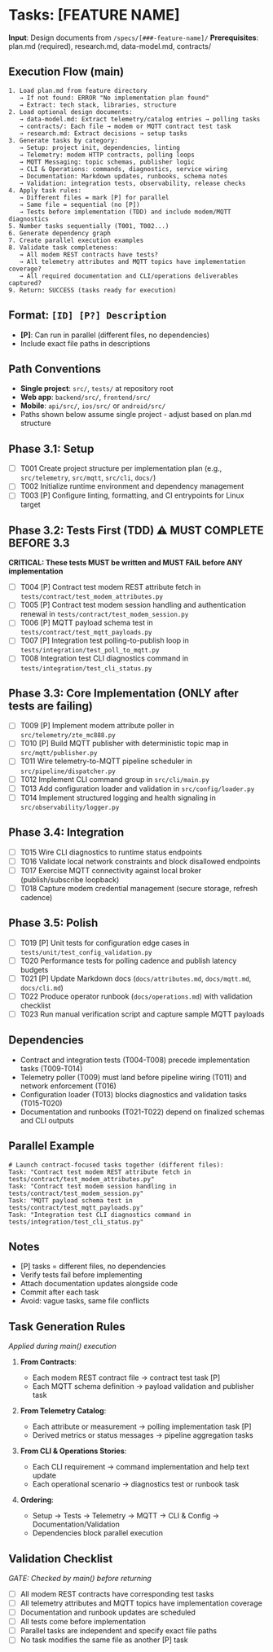 # Tasks: [FEATURE NAME]

**Input**: Design documents from `/specs/[###-feature-name]/`
**Prerequisites**: plan.md (required), research.md, data-model.md, contracts/

## Execution Flow (main)
```
1. Load plan.md from feature directory
   → If not found: ERROR "No implementation plan found"
   → Extract: tech stack, libraries, structure
2. Load optional design documents:
   → data-model.md: Extract telemetry/catalog entries → polling tasks
   → contracts/: Each file → modem or MQTT contract test task
   → research.md: Extract decisions → setup tasks
3. Generate tasks by category:
   → Setup: project init, dependencies, linting
   → Telemetry: modem HTTP contracts, polling loops
   → MQTT Messaging: topic schemas, publisher logic
   → CLI & Operations: commands, diagnostics, service wiring
   → Documentation: Markdown updates, runbooks, schema notes
   → Validation: integration tests, observability, release checks
4. Apply task rules:
   → Different files = mark [P] for parallel
   → Same file = sequential (no [P])
   → Tests before implementation (TDD) and include modem/MQTT diagnostics
5. Number tasks sequentially (T001, T002...)
6. Generate dependency graph
7. Create parallel execution examples
8. Validate task completeness:
   → All modem REST contracts have tests?
   → All telemetry attributes and MQTT topics have implementation coverage?
   → All required documentation and CLI/operations deliverables captured?
9. Return: SUCCESS (tasks ready for execution)
```

## Format: `[ID] [P?] Description`
- **[P]**: Can run in parallel (different files, no dependencies)
- Include exact file paths in descriptions

## Path Conventions
- **Single project**: `src/`, `tests/` at repository root
- **Web app**: `backend/src/`, `frontend/src/`
- **Mobile**: `api/src/`, `ios/src/` or `android/src/`
- Paths shown below assume single project - adjust based on plan.md structure

## Phase 3.1: Setup
- [ ] T001 Create project structure per implementation plan (e.g., `src/telemetry`, `src/mqtt`, `src/cli`, `docs/`)
- [ ] T002 Initialize runtime environment and dependency management
- [ ] T003 [P] Configure linting, formatting, and CI entrypoints for Linux target

## Phase 3.2: Tests First (TDD) ⚠️ MUST COMPLETE BEFORE 3.3
**CRITICAL: These tests MUST be written and MUST FAIL before ANY implementation**
- [ ] T004 [P] Contract test modem REST attribute fetch in `tests/contract/test_modem_attributes.py`
- [ ] T005 [P] Contract test modem session handling and authentication renewal in `tests/contract/test_modem_session.py`
- [ ] T006 [P] MQTT payload schema test in `tests/contract/test_mqtt_payloads.py`
- [ ] T007 [P] Integration test polling-to-publish loop in `tests/integration/test_poll_to_mqtt.py`
- [ ] T008 Integration test CLI diagnostics command in `tests/integration/test_cli_status.py`

## Phase 3.3: Core Implementation (ONLY after tests are failing)
- [ ] T009 [P] Implement modem attribute poller in `src/telemetry/zte_mc888.py`
- [ ] T010 [P] Build MQTT publisher with deterministic topic map in `src/mqtt/publisher.py`
- [ ] T011 Wire telemetry-to-MQTT pipeline scheduler in `src/pipeline/dispatcher.py`
- [ ] T012 Implement CLI command group in `src/cli/main.py`
- [ ] T013 Add configuration loader and validation in `src/config/loader.py`
- [ ] T014 Implement structured logging and health signaling in `src/observability/logger.py`

## Phase 3.4: Integration
- [ ] T015 Wire CLI diagnostics to runtime status endpoints
- [ ] T016 Validate local network constraints and block disallowed endpoints
- [ ] T017 Exercise MQTT connectivity against local broker (publish/subscribe loopback)
- [ ] T018 Capture modem credential management (secure storage, refresh cadence)

## Phase 3.5: Polish
- [ ] T019 [P] Unit tests for configuration edge cases in `tests/unit/test_config_validation.py`
- [ ] T020 Performance tests for polling cadence and publish latency budgets
- [ ] T021 [P] Update Markdown docs (`docs/attributes.md`, `docs/mqtt.md`, `docs/cli.md`)
- [ ] T022 Produce operator runbook (`docs/operations.md`) with validation checklist
- [ ] T023 Run manual verification script and capture sample MQTT payloads

## Dependencies
- Contract and integration tests (T004-T008) precede implementation tasks (T009-T014)
- Telemetry poller (T009) must land before pipeline wiring (T011) and network enforcement (T016)
- Configuration loader (T013) blocks diagnostics and validation tasks (T015-T020)
- Documentation and runbooks (T021-T022) depend on finalized schemas and CLI outputs

## Parallel Example
```
# Launch contract-focused tasks together (different files):
Task: "Contract test modem REST attribute fetch in tests/contract/test_modem_attributes.py"
Task: "Contract test modem session handling in tests/contract/test_modem_session.py"
Task: "MQTT payload schema test in tests/contract/test_mqtt_payloads.py"
Task: "Integration test CLI diagnostics command in tests/integration/test_cli_status.py"
```

## Notes
- [P] tasks = different files, no dependencies
- Verify tests fail before implementing
- Attach documentation updates alongside code
- Commit after each task
- Avoid: vague tasks, same file conflicts

## Task Generation Rules
*Applied during main() execution*

1. **From Contracts**:
   - Each modem REST contract file → contract test task [P]
   - Each MQTT schema definition → payload validation and publisher task
   
2. **From Telemetry Catalog**:
   - Each attribute or measurement → polling implementation task [P]
   - Derived metrics or status messages → pipeline aggregation tasks
   
3. **From CLI & Operations Stories**:
   - Each CLI requirement → command implementation and help text update
   - Each operational scenario → diagnostics test or runbook task

4. **Ordering**:
   - Setup → Tests → Telemetry → MQTT → CLI & Config → Documentation/Validation
   - Dependencies block parallel execution

## Validation Checklist
*GATE: Checked by main() before returning*

- [ ] All modem REST contracts have corresponding test tasks
- [ ] All telemetry attributes and MQTT topics have implementation coverage
- [ ] Documentation and runbook updates are scheduled
- [ ] All tests come before implementation
- [ ] Parallel tasks are independent and specify exact file paths
- [ ] No task modifies the same file as another [P] task
